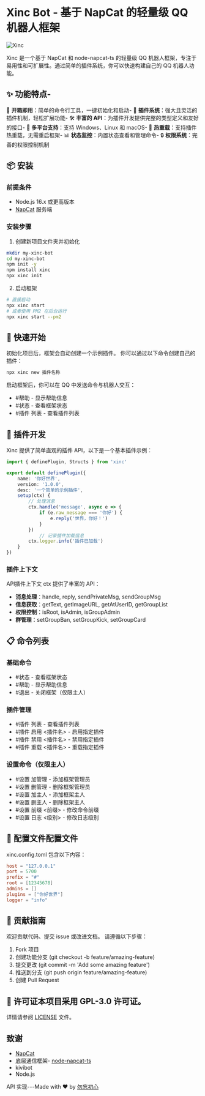 # Xinc Bot - 基于 NapCat 的轻量级 QQ 机器人框架

![Xinc](https://q1.qlogo.cn/g?b=qq&nk=2436783018&s=640)

Xinc 是一个基于 NapCat 和 node-napcat-ts 的轻量级 QQ 机器人框架，专注于易用性和可扩展性。通过简单的插件系统，你可以快速构建自己的 QQ 机器人功能。

## ✨ 功能特点- 
🚀 **开箱即用**：简单的命令行工具，一键初始化和启动- 
🔌 **插件系统**：强大且灵活的插件机制，轻松扩展功能- 
🛠️ **丰富的 API**：为插件开发提供完整的类型定义和友好的接口- 
📱 **多平台支持**：支持 Windows、Linux 和 macOS- 
🔄 **热重载**：支持插件热重载，无需重启框架- 
📊 **状态监控**：内置状态查看和管理命令- 
🔒 **权限系统**：完善的权限控制机制
## 📦 安装

### 前提条件
- Node.js 16.x 或更高版本
- [NapCat](https://github.com/NapNeko/NapCatQQ) 服务端

### 安装步骤
1. 创建新项目文件夹并初始化
```bash
mkdir my-xinc-bot
cd my-xinc-bot
npm init -y
npm install xinc
npx xinc init
```
2. 启动框架
```bash
# 直接启动
npx xinc start
# 或者使用 PM2 在后台运行
npx xinc start --pm2
```

## 🚀 快速开始
初始化项目后，框架会自动创建一个示例插件。
你可以通过以下命令创建自己的插件：
```bash
npx xinc new 插件名称
```
启动框架后，你可以在 QQ 中发送命令与机器人交互：
- #帮助 - 显示帮助信息
- #状态 - 查看框架状态
- #插件 列表 - 查看插件列表

## 🔌 插件开发
Xinc 提供了简单直观的插件 API，以下是一个基本插件示例：
```typescript
import { definePlugin, Structs } from 'xinc'

export default definePlugin({ 
    name: '你好世界', 
    version: '1.0.0', 
    desc: '一个简单的示例插件', 
    setup(ctx) { 
        // 处理消息 
        ctx.handle('message', async e => { 
            if (e.raw_message === '你好') { 
                e.reply('世界，你好！') 
            } 
        }) 
            // 记录插件加载信息 
        ctx.logger.info('插件已加载') 
    }
})
```

### 插件上下文 
API插件上下文 ctx 提供了丰富的 API：
- **消息处理**：handle, reply, sendPrivateMsg, sendGroupMsg
- **信息获取**：getText, getImageURL, getAtUserID, getGroupList
- **权限控制**：isRoot, isAdmin, isGroupAdmin
- **群管理**：setGroupBan, setGroupKick, setGroupCard

## 📋 命令列表

### 基础命令
- #状态 - 查看框架状态
- #帮助 - 显示帮助信息
- #退出 - 关闭框架（仅限主人）

### 插件管理
- #插件 列表 - 查看插件列表
- #插件 启用 <插件名> - 启用指定插件
- #插件 禁用 <插件名> - 禁用指定插件
- #插件 重载 <插件名> - 重载指定插件

### 设置命令（仅限主人）
- #设置 加管理 <QQ> - 添加框架管理员
- #设置 删管理 <QQ> - 删除框架管理员
- #设置 加主人 <QQ> - 添加框架主人
- #设置 删主人 <QQ> - 删除框架主人
- #设置 前缀 <前缀> - 修改命令前缀
- #设置 日志 <级别> - 修改日志级别

## 📄 配置文件配置文件 
xinc.config.toml 包含以下内容：
```toml
host = "127.0.0.1"
port = 5700
prefix = "#"
root = [12345678]
admins = []
plugins = ["你好世界"]
logger = "info"
```
## 🤝 贡献指南
欢迎贡献代码、提交 issue 或改进文档。
请遵循以下步骤：
1. Fork 项目
2. 创建功能分支 (git checkout -b feature/amazing-feature)
3. 提交更改 (git commit -m 'Add some amazing feature')
4. 推送到分支 (git push origin feature/amazing-feature)
5. 创建 Pull Request

## 📃 许可证本项目采用 GPL-3.0 许可证。
详情请参阅 [LICENSE](LICENSE) 文件。

## 致谢
- [NapCat](https://github.com/wwcxin/napcat) 
- 底层通信框架- [node-napcat-ts](https://github.com/wwcxin/node-napcat-ts) 
- kivibot
- Node.js 

API 实现---Made with ❤️ by [勿忘初心](https://github.com/wwcxin)